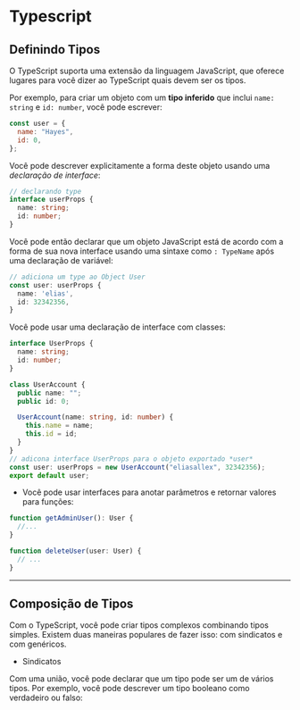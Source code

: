 # Typescript

## Definindo Tipos

O TypeScript suporta uma extensão da linguagem JavaScript, que oferece lugares para você dizer ao TypeScript quais devem ser os tipos.

Por exemplo, para criar um objeto com um **tipo inferido** que inclui `name: string` e `id: number`, você pode escrever:

```js
const user = {
  name: "Hayes",
  id: 0,
};
```

Você pode descrever explicitamente a forma deste objeto usando uma _declaração de interface_:

```ts
// declarando type
interface userProps {
  name: string;
  id: number;
}
```

Você pode então declarar que um objeto JavaScript está de acordo com a forma de sua nova interface usando uma sintaxe como `: TypeName` após uma declaração de variável:

```ts
// adiciona um type ao Object User
const user: userProps {
  name: 'elias',
  id: 32342356,
}
```

Você pode usar uma declaração de interface com classes:

```ts
interface UserProps {
  name: string;
  id: number;
}

class UserAccount {
  public name: "";
  public id: 0;

  UserAccount(name: string, id: number) {
    this.name = name;
    this.id = id;
  }
}
// adicona interface UserProps para o objeto exportado *user*
const user: userProps = new UserAccount("eliasallex", 32342356);
export default user;
```

- Você pode usar interfaces para anotar parâmetros e retornar valores para funções:

```ts
function getAdminUser(): User {
  //...
}

function deleteUser(user: User) {
  // ...
}
```

---

## Composição de Tipos

Com o TypeScript, você pode criar tipos complexos combinando tipos simples. Existem duas maneiras populares de fazer isso: com sindicatos e com genéricos.

- Sindicatos

Com uma união, você pode declarar que um tipo pode ser um de vários tipos. Por exemplo, você pode descrever um tipo booleano como verdadeiro ou falso:
